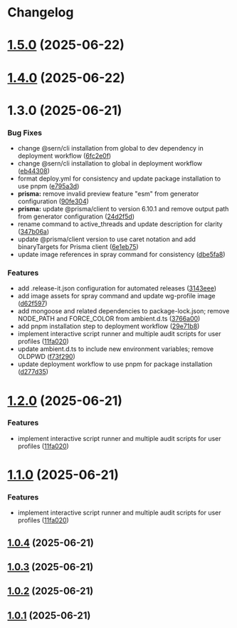 # Changelog

# [1.5.0](https://github.com/SinistrDairy/DiscordBots/compare/Rv1.4.0...Rv1.5.0) (2025-06-22)

# [1.4.0](https://github.com/SinistrDairy/DiscordBots/compare/Rv1.3.0...Rv1.4.0) (2025-06-22)

# 1.3.0 (2025-06-21)


### Bug Fixes

* change @sern/cli installation from global to dev dependency in deployment workflow ([6fc2e0f](https://github.com/SinistrDairy/DiscordBots/commit/6fc2e0f3cec14f9e5c3511dde7806fbeec54b87e))
* change @sern/cli installation to global in deployment workflow ([eb44308](https://github.com/SinistrDairy/DiscordBots/commit/eb4430808ff7ab1ac2804ae2fb3e23b39db42426))
* format deploy.yml for consistency and update package installation to use pnpm ([e795a3d](https://github.com/SinistrDairy/DiscordBots/commit/e795a3d49172861e2e446bd7089dfbe106f816df))
* **prisma:** remove invalid preview feature "esm" from generator configuration ([90fe304](https://github.com/SinistrDairy/DiscordBots/commit/90fe304ee9761161430fd93ed3f872941ca1e05d))
* **prisma:** update @prisma/client to version 6.10.1 and remove output path from generator configuration ([24d2f5d](https://github.com/SinistrDairy/DiscordBots/commit/24d2f5d2066deda056e3bc8119aea8dcbc5db3ed))
* rename command to active_threads and update description for clarity ([347b06a](https://github.com/SinistrDairy/DiscordBots/commit/347b06a9fe6382bc9598b03c12071e8c83453016))
* update @prisma/client version to use caret notation and add binaryTargets for Prisma client ([6e1eb75](https://github.com/SinistrDairy/DiscordBots/commit/6e1eb755ae7bbe0183df186f895139fb40069bd3))
* update image references in spray command for consistency ([dbe5fa8](https://github.com/SinistrDairy/DiscordBots/commit/dbe5fa8a0b0c25facf71ea5c8dc7d9305a35695c))


### Features

* add .release-it.json configuration for automated releases ([3143eee](https://github.com/SinistrDairy/DiscordBots/commit/3143eeecca97a8595a457aaf16feeb6b3e36be68))
* add image assets for spray command and update wg-profile image ([d62f597](https://github.com/SinistrDairy/DiscordBots/commit/d62f597f7beda00d46c5ca8add68c6a58d441351))
* add mongoose and related dependencies to package-lock.json; remove NODE_PATH and FORCE_COLOR from ambient.d.ts ([3766a00](https://github.com/SinistrDairy/DiscordBots/commit/3766a000807aa3d6dd80c082d703475be28a4563))
* add pnpm installation step to deployment workflow ([29e71b8](https://github.com/SinistrDairy/DiscordBots/commit/29e71b8582ff44e036deb43e6498a3711ff13f13))
* implement interactive script runner and multiple audit scripts for user profiles ([11fa020](https://github.com/SinistrDairy/DiscordBots/commit/11fa020e96d25273b49d3017c61f9d7c63fd39ef))
* update ambient.d.ts to include new environment variables; remove OLDPWD ([f73f290](https://github.com/SinistrDairy/DiscordBots/commit/f73f290ab1fe47074c336db3fe44ad40c06f8b8a))
* update deployment workflow to use pnpm for package installation ([d277d35](https://github.com/SinistrDairy/DiscordBots/commit/d277d35474aa31027da61c75040759817ad211ae))

# [1.2.0](https://github.com/SinistrDairy/DiscordBots/compare/v1.0.4...v1.2.0) (2025-06-21)


### Features

* implement interactive script runner and multiple audit scripts for user profiles ([11fa020](https://github.com/SinistrDairy/DiscordBots/commit/11fa020e96d25273b49d3017c61f9d7c63fd39ef))

# [1.1.0](https://github.com/SinistrDairy/DiscordBots/compare/v1.0.4...v1.1.0) (2025-06-21)


### Features

* implement interactive script runner and multiple audit scripts for user profiles ([11fa020](https://github.com/SinistrDairy/DiscordBots/commit/11fa020e96d25273b49d3017c61f9d7c63fd39ef))

## [1.0.4](https://github.com/SinistrDairy/DiscordBots/compare/v1.0.2...v1.0.4) (2025-06-21)

## [1.0.3](https://github.com/SinistrDairy/DiscordBots/compare/v1.0.2...v1.0.3) (2025-06-21)

## [1.0.2](https://github.com/SinistrDairy/DiscordBots/compare/v1.4.3...v1.0.2) (2025-06-21)

## [1.0.1](https://github.com/SinistrDairy/DiscordBots/compare/v1.4.2...v1.0.1) (2025-06-21)
